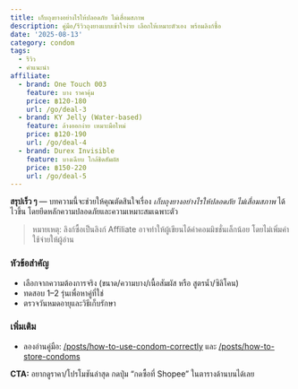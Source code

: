```yaml
---
title: เก็บถุงยางอย่างไรให้ปลอดภัย ไม่เสื่อมสภาพ
description: คู่มือ/รีวิวถุงยางแบบเข้าใจง่าย เลือกให้เหมาะตัวเอง พร้อมลิงก์ซื้อ
date: '2025-08-13'
category: condom
tags:
  - รีวิว
  - คำแนะนำ
affiliate:
  - brand: One Touch 003
    feature: บาง ราคาคุ้ม
    price: ฿120-180
    url: /go/deal-3
  - brand: KY Jelly (Water-based)
    feature: ล้างออกง่าย เหมาะมือใหม่
    price: ฿120-190
    url: /go/deal-4
  - brand: Durex Invisible
    feature: บางเฉียบ ใกล้ชิดสัมผัส
    price: ฿150-220
    url: /go/deal-5
---
```

**สรุปเร็ว ๆ** — บทความนี้จะช่วยให้คุณตัดสินใจเรื่อง *เก็บถุงยางอย่างไรให้ปลอดภัย ไม่เสื่อมสภาพ* ได้ไวขึ้น โดยยึดหลักความปลอดภัยและความเหมาะสมเฉพาะตัว

> หมายเหตุ: ลิงก์ซื้อเป็นลิงก์ Affiliate อาจทำให้ผู้เขียนได้ค่าคอมมิชชั่นเล็กน้อย โดยไม่เพิ่มค่าใช้จ่ายให้ผู้อ่าน

### หัวข้อสำคัญ
- เลือกจากความต้องการจริง (ขนาด/ความบาง/เนื้อสัมผัส หรือ สูตรน้ำ/ซิลิโคน)
- ทดสอบ 1–2 รุ่นเพื่อหาคู่ที่ใช่
- ตรวจวันหมดอายุและวิธีเก็บรักษา

### เพิ่มเติม
- ลองอ่านคู่มือ: [/posts/how-to-use-condom-correctly](/posts/how-to-use-condom-correctly) และ [/posts/how-to-store-condoms](/posts/how-to-store-condoms)

**CTA:** อยากดูราคา/โปรโมชันล่าสุด กดปุ่ม “กดซื้อที่ Shopee” ในตารางด้านบนได้เลย
